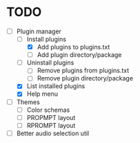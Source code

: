 # TODO

- [ ] Plugin manager
  - [ ] Install plugins
    - [x] Add plugins to plugins.txt
    - [ ] Add plugin directory/package
  - [ ] Uninstall plugins
    - [ ] Remove plugins from plugins.txt
    - [ ] Remove plugin directory/package
  - [x] List installed plugins
  - [x] Help menu
- [ ] Themes
  - [ ] Color schemas
  - [ ] PROPMPT layout
  - [ ] RPROMPT layout
- [ ] Better audio selection util
